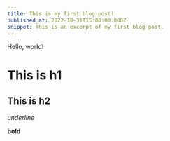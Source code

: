 ```yaml
---
title: This is my first blog post!
published_at: 2022-10-31T15:00:00.000Z
snippet: This is an excerpt of my first blog post.
---
```


Hello, world!

# This is h1

## This is h2

_underline_

**bold**